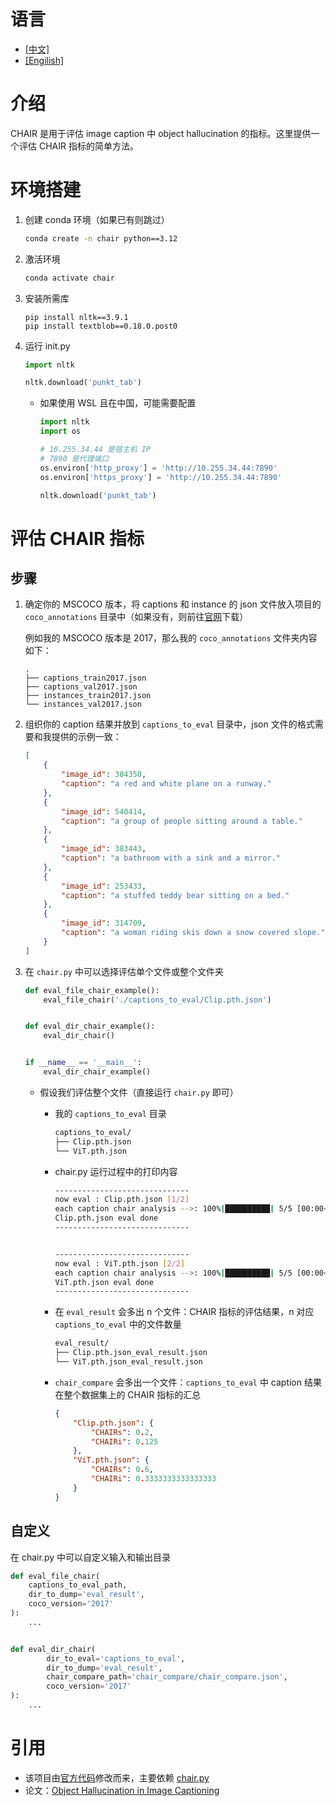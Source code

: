 # 语言

- [[中文]](README_zh.md)
- [[Engilish]](README.md)

# 介绍

CHAIR 是用于评估 image caption 中 object hallucination 的指标。这里提供一个评估  CHAIR 指标的简单方法。

# 环境搭建

1. 创建 conda 环境（如果已有则跳过）

    ```sh
    conda create -n chair python==3.12
    ```

2. 激活环境

    ```sh
    conda activate chair
    ```

3. 安装所需库

    ```
    pip install nltk==3.9.1
    pip install textblob==0.18.0.post0
    ```

4. 运行 init.py

    ```python
    import nltk
    
    nltk.download('punkt_tab')
    ```

    - 如果使用 WSL 且在中国，可能需要配置

        ```python
        import nltk
        import os
        
        # 10.255.34.44 是宿主机 IP
        # 7890 是代理端口
        os.environ['http_proxy'] = 'http://10.255.34.44:7890'
        os.environ['https_proxy'] = 'http://10.255.34.44:7890'
        
        nltk.download('punkt_tab')
        ```

# 评估 CHAIR 指标

## 步骤

1. 确定你的 MSCOCO 版本，将 captions 和 instance 的 json 文件放入项目的 `coco_annotations` 目录中（如果没有，则前往[官网](https://cocodataset.org/#download)下载）

    例如我的 MSCOCO 版本是 2017，那么我的 `coco_annotations` 文件夹内容如下：

    ```
    .
    ├── captions_train2017.json
    ├── captions_val2017.json
    ├── instances_train2017.json
    └── instances_val2017.json
    ```

2. 组织你的 caption 结果并放到 `captions_to_eval` 目录中，json 文件的格式需要和我提供的示例一致：

    ```json
    [
        {
            "image_id": 384350,
            "caption": "a red and white plane on a runway."
        },
        {
            "image_id": 540414,
            "caption": "a group of people sitting around a table."
        },
        {
            "image_id": 383443,
            "caption": "a bathroom with a sink and a mirror."
        },
        {
            "image_id": 253433,
            "caption": "a stuffed teddy bear sitting on a bed."
        },
        {
            "image_id": 314709,
            "caption": "a woman riding skis down a snow covered slope."
        }
    ]
    ```

3. 在 `chair.py` 中可以选择评估单个文件或整个文件夹

    ```python
    def eval_file_chair_example():
        eval_file_chair('./captions_to_eval/Clip.pth.json')
    
    
    def eval_dir_chair_example():
        eval_dir_chair()
    
    
    if __name__ == '__main__':
        eval_dir_chair_example()
    ```

    - 假设我们评估整个文件（直接运行 `chair.py` 即可）

        - 我的 `captions_to_eval` 目录

            ```sh
            captions_to_eval/
            ├── Clip.pth.json
            └── ViT.pth.json
            ```

        - chair.py 运行过程中的打印内容

            ```sh
            ------------------------------
            now eval : Clip.pth.json [1/2]
            each caption chair analysis -->: 100%|██████████| 5/5 [00:00<00:00, 3792.32it/s]
            Clip.pth.json eval done
            ------------------------------
            
            
            ------------------------------
            now eval : ViT.pth.json [2/2]
            each caption chair analysis -->: 100%|██████████| 5/5 [00:00<00:00, 3541.89it/s]
            ViT.pth.json eval done
            ------------------------------
            ```

        - 在 `eval_result` 会多出 n 个文件：CHAIR 指标的评估结果，n 对应 `captions_to_eval` 中的文件数量

            ```sh
            eval_result/
            ├── Clip.pth.json_eval_result.json
            └── ViT.pth.json_eval_result.json
            ```

        - `chair_compare` 会多出一个文件：`captions_to_eval` 中 caption 结果在整个数据集上的 CHAIR 指标的汇总

            ```json
            {
                "Clip.pth.json": {
                    "CHAIRs": 0.2,
                    "CHAIRi": 0.125
                },
                "ViT.pth.json": {
                    "CHAIRs": 0.6,
                    "CHAIRi": 0.3333333333333333
                }
            }
            ```

## 自定义

在 chair.py 中可以自定义输入和输出目录

```python
def eval_file_chair(
    captions_to_eval_path, 
    dir_to_dump='eval_result', 
    coco_version='2017'
):
	...


def eval_dir_chair(
        dir_to_eval='captions_to_eval',
        dir_to_dump='eval_result',
        chair_compare_path='chair_compare/chair_compare.json',
        coco_version='2017'
):
    ...
```

# 引用

- 该项目由[官方代码](https://github.com/LisaAnne/Hallucination)修改而来，主要依赖 [chair.py](https://github.com/LisaAnne/Hallucination/blob/master/utils/chair.py)
- 论文：[Object Hallucination in Image Captioning](https://arxiv.org/pdf/1809.02156)